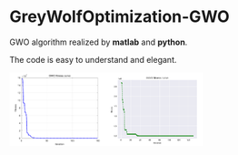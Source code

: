 # GreyWolfOptimization-GWO
 GWO algorithm realized by **matlab** and **python**.

The code is easy to understand and elegant.

<img src="README.assets/image-20210731161734927.png" alt="image-20210731161734927" style="zoom:25%;" /><img src="README.assets/image-20210731161851947.png" alt="image-20210731161851947" style="zoom: 28%;" />



